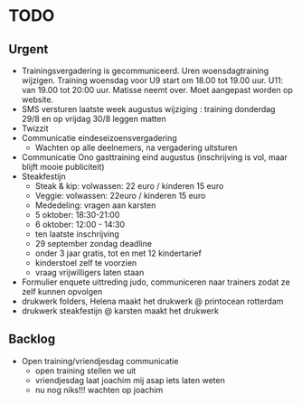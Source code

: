 # TODO
## Urgent
- Trainingsvergadering is gecommuniceerd.  Uren woensdagtraining wijzigen. Training woensdag voor U9 start om 18.00 tot 19.00 uur.  U11: van 19.00 tot 20:00 uur. Matisse neemt over.  Moet aangepast worden op website.
- SMS versturen laatste week augustus wijziging : training donderdag 29/8 en op vrijdag 30/8 leggen matten
- Twizzit
- Communicatie eindeseizoensvergadering
	- Wachten op alle deelnemers, na vergadering uitsturen
- Communicatie Ono gasttraining eind augustus (inschrijving is vol, maar blijft mooie publiciteit)
- Steakfestijn
	- Steak & kip: volwassen: 22 euro / kinderen 15 euro
	- Veggie: volwassen: 22euro / kinderen 15 euro
	- Mededeling: vragen aan karsten
	- 5 oktober: 18:30-21:00
	- 6 oktober: 12:00 - 14:30
	- ten laatste inschrijving
	-  29 september zondag deadline
	- onder 3 jaar gratis, tot en met 12 kindertarief
	- kinderstoel zelf te voorzien
	- vraag vrijwilligers laten staan
- Formulier enquete uittreding judo, communiceren naar trainers zodat ze zelf kunnen opvolgen
- drukwerk folders, Helena maakt het drukwerk @ printocean rotterdam
- drukwerk steakfestijn @ karsten maakt het drukwerk 

## Backlog
- Open training/vriendjesdag communicatie
	- open training stellen we uit
	- vriendjesdag laat joachim mij asap iets laten weten
	- nu nog niks!!! wachten op joachim
<!--stackedit_data:
eyJoaXN0b3J5IjpbNjQyNzY1NTQ3LDE5Mjk0NTA2MDYsMTU0Mz
QyODY1MSwxOTI5NDUwNjA2LDIwNzIyODA5MjQsLTE3NDY5Njcx
MTgsLTE0NTA0NzEzODUsMTY2NjI4MjYwNiwtNzUwMjUyNjkyLD
IxNjQ1ODI0NSwyMTUwNzY0MzMsLTM0Njc3Mzg5OCwxNjk4Nzc2
MDk3LDE2OTg3NzYwOTcsMTg1MDc1MDA4MywxNDU4Mzk4ODQ0LC
0zNTU0MTUzMjYsNDMxNDc5NzgsLTIxMTcwMDgyMTksNzA4Mjg2
ODU4XX0=
-->